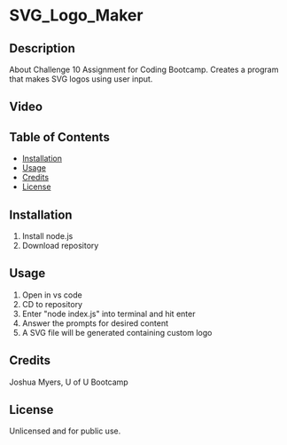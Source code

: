 # SVG_Logo_Maker

## Description
About
Challenge 10 Assignment for Coding Bootcamp. Creates a program that makes SVG logos using user input.

## Video


## Table of Contents
- [Installation](#installation)
- [Usage](#usage)
- [Credits](#credits)
- [License](#license)

## Installation
1) Install node.js  
2) Download repository

## Usage
1) Open in vs code  
2) CD to repository  
3) Enter "node index.js" into terminal and hit enter  
4) Answer the prompts for desired content
5) A SVG file will be generated containing custom logo

## Credits
Joshua Myers, U of U Bootcamp  

## License
Unlicensed and for public use.